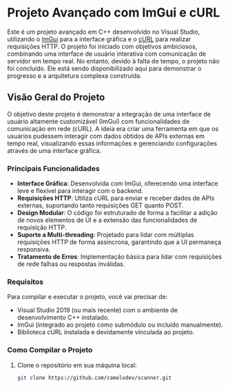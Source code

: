 # Projeto Avançado com ImGui e cURL

Este é um projeto avançado em C++ desenvolvido no Visual Studio, utilizando o [ImGui](https://github.com/ocornut/imgui) para a interface gráfica e o [cURL](https://curl.se/) para realizar requisições HTTP. O projeto foi iniciado com objetivos ambiciosos, combinando uma interface de usuário interativa com comunicação de servidor em tempo real. No entanto, devido à falta de tempo, o projeto não foi concluído. Ele está sendo disponibilizado aqui para demonstrar o progresso e a arquitetura complexa construída.

## Visão Geral do Projeto

O objetivo deste projeto é demonstrar a integração de uma interface de usuário altamente customizável (ImGui) com funcionalidades de comunicação em rede (cURL). A ideia era criar uma ferramenta em que os usuários pudessem interagir com dados obtidos de APIs externas em tempo real, visualizando essas informações e gerenciando configurações através de uma interface gráfica.

### Principais Funcionalidades

- **Interface Gráfica**: Desenvolvida com ImGui, oferecendo uma interface leve e flexível para interagir com o backend.
- **Requisições HTTP**: Utiliza cURL para enviar e receber dados de APIs externas, suportando tanto requisições GET quanto POST.
- **Design Modular**: O código foi estruturado de forma a facilitar a adição de novos elementos de UI e a extensão das funcionalidades de requisição HTTP.
- **Suporte a Multi-threading**: Projetado para lidar com múltiplas requisições HTTP de forma assíncrona, garantindo que a UI permaneça responsiva.
- **Tratamento de Erros**: Implementação básica para lidar com requisições de rede falhas ou respostas inválidas.

### Requisitos

Para compilar e executar o projeto, você vai precisar de:

- Visual Studio 2019 (ou mais recente) com o ambiente de desenvolvimento C++ instalado.
- ImGui (integrado ao projeto como submódulo ou incluído manualmente).
- Biblioteca cURL instalada e devidamente vinculada ao projeto.

### Como Compilar o Projeto

1. Clone o repositório em sua máquina local:
   ```bash
   git clone https://github.com/camelodev/scanner.git
